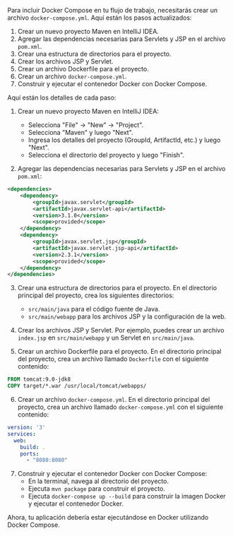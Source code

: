 Para incluir Docker Compose en tu flujo de trabajo, necesitarás crear un archivo `docker-compose.yml`. Aquí están los pasos actualizados:

1. Crear un nuevo proyecto Maven en IntelliJ IDEA.
2. Agregar las dependencias necesarias para Servlets y JSP en el archivo `pom.xml`.
3. Crear una estructura de directorios para el proyecto.
4. Crear los archivos JSP y Servlet.
5. Crear un archivo Dockerfile para el proyecto.
6. Crear un archivo `docker-compose.yml`.
7. Construir y ejecutar el contenedor Docker con Docker Compose.

Aquí están los detalles de cada paso:

1. Crear un nuevo proyecto Maven en IntelliJ IDEA:
    - Selecciona "File" -> "New" -> "Project".
    - Selecciona "Maven" y luego "Next".
    - Ingresa los detalles del proyecto (GroupId, ArtifactId, etc.) y luego "Next".
    - Selecciona el directorio del proyecto y luego "Finish".

2. Agregar las dependencias necesarias para Servlets y JSP en el archivo `pom.xml`:

```xml
<dependencies>
    <dependency>
        <groupId>javax.servlet</groupId>
        <artifactId>javax.servlet-api</artifactId>
        <version>3.1.0</version>
        <scope>provided</scope>
    </dependency>
    <dependency>
        <groupId>javax.servlet.jsp</groupId>
        <artifactId>javax.servlet.jsp-api</artifactId>
        <version>2.3.1</version>
        <scope>provided</scope>
    </dependency>
</dependencies>
```

3. Crear una estructura de directorios para el proyecto. En el directorio principal del proyecto, crea los siguientes directorios:
    - `src/main/java` para el código fuente de Java.
    - `src/main/webapp` para los archivos JSP y la configuración de la web.

4. Crear los archivos JSP y Servlet. Por ejemplo, puedes crear un archivo `index.jsp` en `src/main/webapp` y un Servlet en `src/main/java`.

5. Crear un archivo Dockerfile para el proyecto. En el directorio principal del proyecto, crea un archivo llamado `Dockerfile` con el siguiente contenido:

```Dockerfile
FROM tomcat:9.0-jdk8
COPY target/*.war /usr/local/tomcat/webapps/
```

6. Crear un archivo `docker-compose.yml`. En el directorio principal del proyecto, crea un archivo llamado `docker-compose.yml` con el siguiente contenido:

```yaml
version: '3'
services:
  web:
    build: .
    ports:
      - "8080:8080"
```

7. Construir y ejecutar el contenedor Docker con Docker Compose:
    - En la terminal, navega al directorio del proyecto.
    - Ejecuta `mvn package` para construir el proyecto.
    - Ejecuta `docker-compose up --build` para construir la imagen Docker y ejecutar el contenedor Docker.

Ahora, tu aplicación debería estar ejecutándose en Docker utilizando Docker Compose.